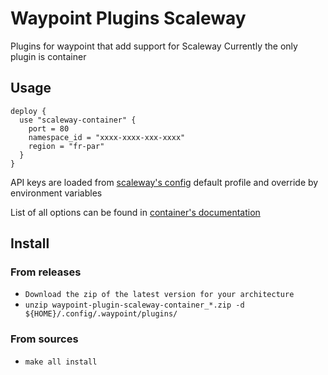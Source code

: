 # Waypoint Plugins Scaleway

Plugins for waypoint that add support for Scaleway
Currently the only plugin is container

## Usage

```hcl
deploy {
  use "scaleway-container" {
    port = 80
    namespace_id = "xxxx-xxxx-xxx-xxxx"
    region = "fr-par"
  }
}
```
API keys are loaded from [scaleway's config](https://github.com/scaleway/scaleway-sdk-go/tree/master/scw#scaleway-config) default profile and override by environment variables

List of all options can be found in [container's documentation](./docs/container.md)

## Install

### From releases

- `Download the zip of the latest version for your architecture`
- `unzip waypoint-plugin-scaleway-container_*.zip -d ${HOME}/.config/.waypoint/plugins/`

### From sources

- `make all install`
